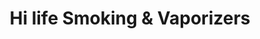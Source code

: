 ---
title: "Hi life Smoking & Vaporizers"
url: /fresh-meadows/hi-life-smoking-und-vaporizers/
shop: E-Zigaretten
---